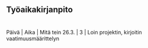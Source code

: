 ## Työaikakirjanpito <h1>
Päivä | Aika | Mitä tein
26.3. | 3 | Loin projektin, kirjoitin vaatimuusmäärittelyn
